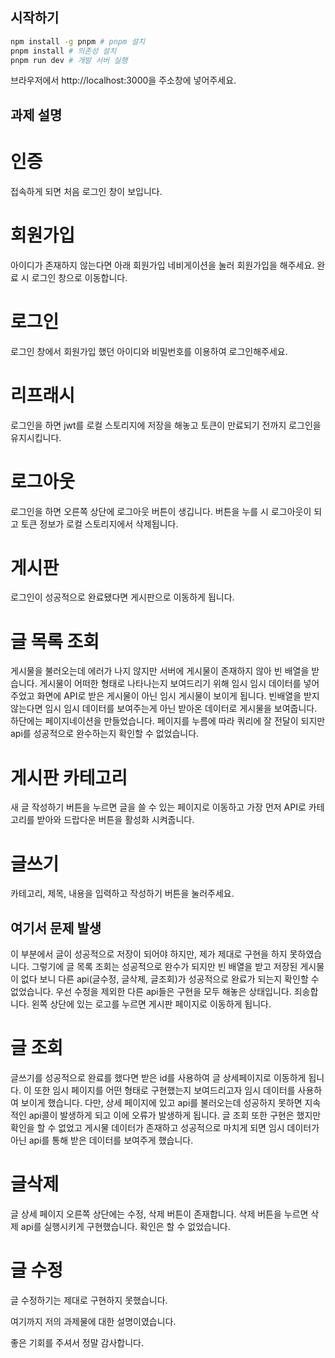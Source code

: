 ## 시작하기

```bash
npm install -g pnpm # pnpm 설치
pnpm install # 의존성 설치
pnpm run dev # 개발 서버 실행
```
브라우저에서 http://localhost:3000을 주소창에 넣어주세요.

## 과제 설명

# 인증
접속하게 되면 처음 로그인 창이 보입니다.

# 회원가입
아이디가 존재하지 않는다면 아래 회원가입 네비게이션을 눌러 회원가입을 해주세요. 완료 시 로그인 창으로 이동합니다.

# 로그인
로그인 창에서 회원가입 했던 아이디와 비밀번호를 이용하여 로그인해주세요.

# 리프래시
로그인을 하면 jwt를 로컬 스토리지에 저장을 해놓고 토큰이 만료되기 전까지 로그인을 유지시킵니다.

# 로그아웃
로그인을 하면 오른쪽 상단에 로그아웃 버튼이 생깁니다. 버튼을 누를 시 로그아웃이 되고 토큰 정보가 로컬 스토리지에서 삭제됩니다.

# 게시판
로그인이 성공적으로 완료됐다면 게시판으로 이동하게 됩니다.

# 글 목록 조회
게시물을 불러오는데 에러가 나지 않지만 서버에 게시물이 존재하지 않아 빈 배열을 받습니다. 게시물이 어떠한 형태로 나타나는지 보여드리기 위해 임시 임시 데이터를
넣어주었고 화면에 API로 받은 게시물이 아닌 임시 게시물이 보이게 됩니다. 빈배열을 받지 않는다면 임시 임시 데이터를 보여주는게 아닌 받아온 데이터로 게시물을 보여줍니다.
하단에는 페이지네이션을 만들었습니다. 페이지를 누름에 따라 쿼리에 잘 전달이 되지만 api를 성공적으로 완수하는지 확인할 수 없었습니다.

# 게시판 카테고리
새 글 작성하기 버튼을 누르면 글을 쓸 수 있는 페이지로 이동하고 가장 먼저 API로 카테고리를 받아와 드랍다운 버튼을 활성화 시켜줍니다.

# 글쓰기
카테고리, 제목, 내용을 입력하고 작성하기 버튼을 눌러주세요.

## 여기서 문제 발생
이 부분에서 글이 성공적으로 저장이 되어야 하지만, 제가 제대로 구현을 하지 못하였습니다. 그렇기에 글 목록 조회는 성공적으로 완수가 되지만 빈 배열을 받고
저장된 게시물이 없다 보니 다른 api(글수정, 글삭제, 글조회)가 성공적으로 완료가 되는지 확인할 수 없었습니다. 우선 수정을 제외한 다른 api들은 구현을 모두 해놓은 상태입니다. 죄송합니다.
왼쪽 상단에 있는 로고를 누르면 게시판 페이지로 이동하게 됩니다.

# 글 조회
글쓰기를 성공적으로 완료를 했다면 받은 id를 사용하여 글 상세페이지로 이동하게 됩니다. 이 또한 임시 페이지를 어떤 형태로 구현했는지 보여드리고자 임시 데이터를 사용하여 보이게 했습니다.
다만, 상세 페이지에 있고 api를 불러오는데 성공하지 못하면 지속적인 api콜이 발생하게 되고 이에 오류가 발생하게 됩니다. 글 조회 또한 구현은 했지만 확인을 할 수 없었고 게시물 데이터가 존재하고
성공적으로 마치게 되면 임시 데이터가 아닌 api를 통해 받은 데이터를 보여주게 했습니다.

# 글삭제 
글 상세 페이지 오른쪽 상단에는 수정, 삭제 버튼이 존재합니다. 삭제 버튼을 누르면 삭제 api를 실행시키게 구현했습니다. 확인은 할 수 없었습니다.

# 글 수정
글 수정하기는 제대로 구현하지 못했습니다.

여기까지 저의 과제물에 대한 설명이였습니다. 

좋은 기회를 주셔서 정말 감사합니다.
